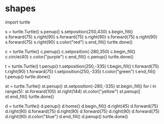 # shapes
import turtle

s = turtle.Turtle()
s.penup()
s.setposition(250,430)
s.begin_fill()
s.forward(75)
s.right(90)
s.forward(75)
s.right(90)
s.forward(75)
s.right(90)
s.forward(75)
s.right(90)
s.color("red")
s.end_fill()
turtle.done()

c = turtle.Turtle()
c.penup()
c.setposition(-280,350)
c.begin_fill()
c.circle(40)
c.color("purple")
c.end_fill()
c.penup()
turtle.done()

t = turtle.Turtle()
t.penup()
t.setposition(250,-335)
t.begin_fill()
t.forward(75)
t.right(90)
t.forward(75)
t.setposition(250,-335)
t.color("green")
t.end_fill()
t.penup()
turtle.done()

st = turtle.Turtle()
st.penup()
st.setposition(-280,-335)
st.begin_fill()
for i in range(5):
  st.forward(100)
  st.right(144)
  st.color("yellow")
  st.penup()
st.end_fill()
turtle.done()

d = turtle.Turtle()
d.penup()
d.home()
d.begin_fill()
d.right(45)
d.forward(75)
d.right(90)
d.forward(75)
d.right(90)
d.forward(75)
d.right(90)
d.forward(75)
d.right(90)
d.color("blue")
d.end_fill()
d.penup()
turtle.done()
